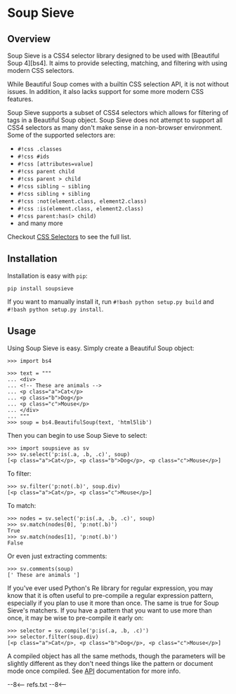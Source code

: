 # Soup Sieve

## Overview

Soup Sieve is a CSS4 selector library designed to be used with [Beautiful Soup 4][bs4]. It aims to provide selecting, matching, and filtering with using modern CSS selectors.

While Beautiful Soup comes with a builtin CSS selection API, it is not without issues. In addition, it also lacks support for some more modern CSS features.

Soup Sieve supports a subset of CSS4 selectors which allows for filtering of tags in a Beautiful Soup object. Soup
Sieve does not attempt to support all CSS4 selectors as many don't make sense in a non-browser environment. Some of the supported selectors are:

- `#!css .classes`
- `#!css #ids`
- `#!css [attributes=value]`
- `#!css parent child`
- `#!css parent > child`
- `#!css sibling ~ sibling`
- `#!css sibling + sibling`
- `#!css :not(element.class, element2.class)`
- `#!css :is(element.class, element2.class)`
- `#!css parent:has(> child)`
- and many more

Checkout [CSS Selectors](./selectors.md) to see the full list.

## Installation

Installation is easy with `pip`:

```
pip install soupsieve
```

If you want to manually install it, run `#!bash python setup.py build` and `#!bash python setup.py install`.

## Usage

Using Soup Sieve is easy. Simply create a Beautiful Soup object:

```pycon3
>>> import bs4

>>> text = """
... <div>
... <!-- These are animals -->
... <p class="a">Cat</p>
... <p class="b">Dog</p>
... <p class="c">Mouse</p>
... </div>
... """
>>> soup = bs4.BeautifulSoup(text, 'html5lib')
```

Then you can begin to use Soup Sieve to select:

```pycon3
>>> import soupsieve as sv
>>> sv.select('p:is(.a, .b, .c)', soup)
[<p class="a">Cat</p>, <p class="b">Dog</p>, <p class="c">Mouse</p>]
```

To filter:

```pycon3
>>> sv.filter('p:not(.b)', soup.div)
[<p class="a">Cat</p>, <p class="c">Mouse</p>]
```

To match:

```pycon3
>>> nodes = sv.select('p:is(.a, .b, .c)', soup)
>>> sv.match(nodes[0], 'p:not(.b)')
True
>>> sv.match(nodes[1], 'p:not(.b)')
False
```

Or even just extracting comments:

```pycon3
>>> sv.comments(soup)
[' These are animals ']
```

If you've ever used Python's Re library for regular expression, you may know that it is often useful to pre-compile a regular expression pattern, especially if you plan to use it more than once.  The same is true for Soup Sieve's matchers.  If you have a pattern that you want to use more than once, it may be wise to pre-compile it early on:

```pycon3
>>> selector = sv.compile('p:is(.a, .b, .c)')
>>> selector.filter(soup.div)
[<p class="a">Cat</p>, <p class="b">Dog</p>, <p class="c">Mouse</p>]
```

A compiled object has all the same methods, though the parameters will be slightly different as they don't need things like the pattern or document mode once compiled. See [API](./api.md) documentation for more info.

--8<--
refs.txt
--8<--
